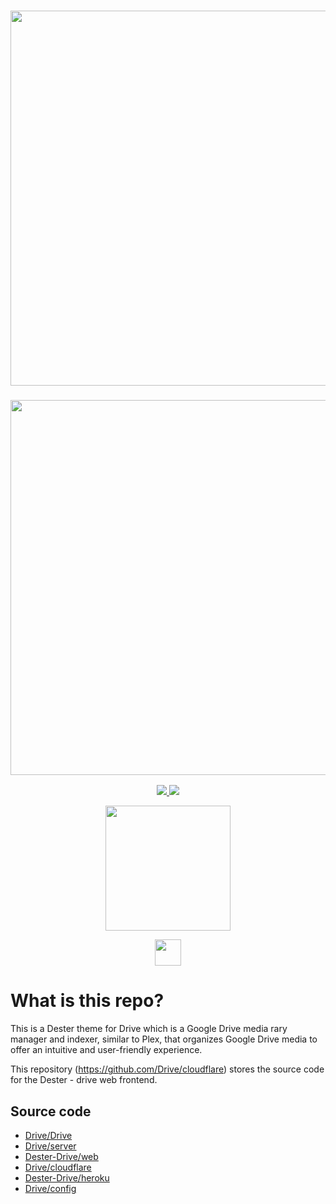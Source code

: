 <a href="https://github.com/Dester-Alken">
  <h3 align="center">
    <img src="https://raw.githubusercontent.com/Dester-Alken/Dester-Web-drive/0980ccdb8fc8ed3ddb894be97fd4b5155a3653fe/src/assets/logo-full.svg?token=AXDLWYSJ4BA365NWJJ434TDB4ML3C" width="600px" />
  </h3>
</a>
<a href="#">
  <h3 align="center">
    <img src="https://i.ibb.co/HVB5Dw1/-Drive-Header.png" width="600px" />
  </h3>
</a>
<p align="center">
  <a href="https://github.com/Drive/Drive/releases">
    <img src="https://img.shields.io/github/downloads/Drive/Drive/total?color=%234197fe&style=for-the-badge" />
  </a>
  <a href="https://github.com/Drive/Drive/releases/latest">
    <img src="https://img.shields.io/github/v/release/Drive/Drive?color=%234197fe&style=for-the-badge" />
  </a>
</p>
<p align="center">
  <a href="https://heroku.com/deploy?template=https://github.com/ss-iptv/Libdester-Heroku">
    <img src="https://img.shields.io/badge/Deploy%20To%20Heroku-blueviolet?style=for-the-badge&logo=heroku" width="200" />
  </a>
</p>
<p align="center">
  <a href="https://t.me/drive_support">
    <img src="https://upload.wikimedia.org/wikipedia/commons/thumb/8/82/Telegram_logo.svg/42px-Telegram_logo.svg.png" width="42" />
  </a>
</p>

# What is this repo?

This is a Dester theme for Drive which is a Google Drive media rary manager and indexer, similar to Plex, that organizes Google Drive media to offer an intuitive and user-friendly experience.

This repository (<https://github.com/Drive/cloudflare>) stores the source code for the Dester - drive web frontend.

## Source code

- [Drive/Drive](https://github.com/Drive/Drive)
- [Drive/server](https://github.com/Drive/server)
- [Dester-Drive/web](https://github.com/Drive/web)
- [Drive/cloudflare](https://github.com/Drive/cloudflare)
- [Dester-Drive/heroku](https://github.com/Drive/heroku)
- [Drive/config](https://github.com/Drive/config)

